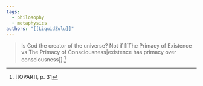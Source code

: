 ```yaml
---
tags:
  - philosophy
  - metaphysics
authors: "[[LiquidZulu]]"
---
```


>Is God the creator of the universe? Not if [[The Primacy of Existence vs The Primacy of Consciousness|existence has primacy over consciousness]].[^1]

[^1]: [[OPAR]], p. 31